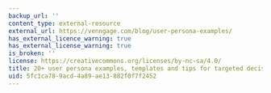 ```yaml
---
backup_url: ''
content_type: external-resource
external_url: https://venngage.com/blog/user-persona-examples/
has_external_licence_warning: true
has_external_license_warning: true
is_broken: ''
license: https://creativecommons.org/licenses/by-nc-sa/4.0/
title: 20+ user persona examples, templates and tips for targeted decision-making
uid: 5fc1ca78-9acd-4a89-ae13-882f0f7f2452
---
```

